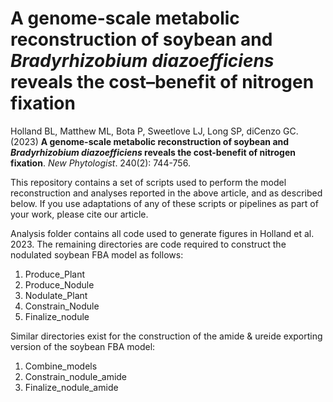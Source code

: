 # A genome-scale metabolic reconstruction of soybean and *Bradyrhizobium diazoefficiens* reveals the cost–benefit of nitrogen fixation

Holland BL, Matthew ML, Bota P, Sweetlove LJ, Long SP, diCenzo GC. (2023) **A genome-scale metabolic reconstruction of soybean and *Bradyrhizobium diazoefficiens* reveals the cost-benefit of nitrogen fixation**. *New Phytologist*. 240(2): 744-756.

This repository contains a set of scripts used to perform the model reconstruction and analyses reported in the above article, and as described below. If you use adaptations of any of these scripts or pipelines as part of your work, please cite our article.

Analysis folder contains all code used to generate figures in Holland et al. 2023. The remaining directories are code required to construct the nodulated soybean FBA model as follows:
1. Produce_Plant
2. Produce_Nodule
3. Nodulate_Plant
4. Constrain_Nodule
5. Finalize_nodule

Similar directories exist for the construction of the amide & ureide exporting version of the soybean FBA model:
1. Combine_models
2. Constrain_nodule_amide
3. Finalize_nodule_amide 
